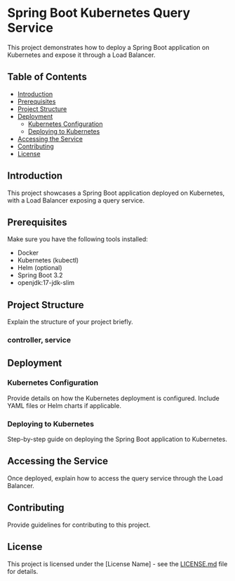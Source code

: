 # Spring Boot Kubernetes Query Service

This project demonstrates how to deploy a Spring Boot application on Kubernetes and expose it through a Load Balancer.

## Table of Contents

- [Introduction](#introduction)
- [Prerequisites](#prerequisites)
- [Project Structure](#project-structure)
- [Deployment](#deployment)
  - [Kubernetes Configuration](#kubernetes-configuration)
  - [Deploying to Kubernetes](#deploying-to-kubernetes)
- [Accessing the Service](#accessing-the-service)
- [Contributing](#contributing)
- [License](#license)

## Introduction

This project showcases a Spring Boot application deployed on Kubernetes, with a Load Balancer exposing a query service.

## Prerequisites

Make sure you have the following tools installed:

- Docker
- Kubernetes (kubectl)
- Helm (optional)
- Spring Boot 3.2
- openjdk:17-jdk-slim

## Project Structure

Explain the structure of your project briefly.
### controller, service 

## Deployment

### Kubernetes Configuration

Provide details on how the Kubernetes deployment is configured. Include YAML files or Helm charts if applicable.

### Deploying to Kubernetes

Step-by-step guide on deploying the Spring Boot application to Kubernetes.

## Accessing the Service

Once deployed, explain how to access the query service through the Load Balancer.

## Contributing

Provide guidelines for contributing to this project.

## License

This project is licensed under the [License Name] - see the [LICENSE.md](LICENSE.md) file for details.
